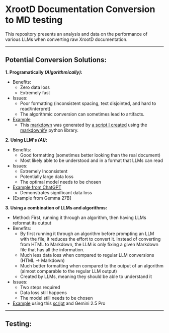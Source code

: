 # XrootD Documentation Conversion to MD testing
This repository presents an analysis and data on the performance of various LLMs when converting raw XrootD documentation. 

___
## Potential Conversion Solutions: 

**1. Programatically *(Algorithmically)*:**
- Benefits:
  - Zero data loss
  - Extremely fast
- Issues:
  - Poor formatting (inconsistent spacing, text disjointed, and hard to read/interpret)
  - The algorithmic conversion can sometimes lead to artifacts.
- [Example](ExampleDoc/Algorithmic.md)
  - This [markdown](ExampleDoc/Algorithmic.md) was generated by [a script I created](scripts/convert.py) using the [markdownify](https://github.com/matthewwithanm/python-markdownify) python library.

**2. Using LLM's *(AI)*:**
- Benefits:
  - Good formatting (sometimes better looking than the real document)
  - Most likely able to be understood and in a format that LLMs can read
- Issues:
  - Extremely Inconsistent
  - Potentially large data loss
  - The optimal model needs to be chosen
- [Example from ChatGPT](ExampleDoc/CHATGPT/ChatGPT-Only.md)
  - Demonstrates significant data loss
- [Example from Gemma 27B]

**3. Using a combination of LLMs and algorithms:**
- Method: First, running it through an algorithm, then having LLMs reformat its output
- Benefits:
  - By first running it through an algorithm before prompting an LLM with the file, it reduces the effort to convert it. Instead of converting from HTML to Markdown, the LLM is only fixing a given Markdown file that has all the information.
  - Much less data loss when compared to regular LLM conversions (HTML -> Markdown)
  - Much better formatting when compared to the output of an algorithm (almost comparable to the regular LLM output)
  - Created by LLMs, meaning they should be able to understand it
- Issues:
  - Two steps required
  - Data loss still happens
  - The model still needs to be chosen
- [Example](ExampleDoc/Gemini%202.5%20Pro/Gemini_2.5_Pro_Thinking-Only.md) using this [script](scripts/convert.py) and Gemini 2.5 Pro

___
## Testing:


